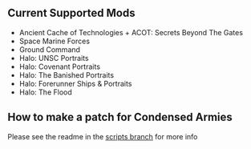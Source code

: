 ## Current Supported Mods
* Ancient Cache of Technologies + ACOT: Secrets Beyond The Gates
* Space Marine Forces
* Ground Command
* Halo: UNSC Portraits
* Halo: Covenant Portraits
* Halo: The Banished Portraits
* Halo: Forerunner Ships & Portraits
* Halo: The Flood

## How to make a patch for Condensed Armies
Please see the readme in the [scripts branch](https://github.com/PresMemes/CondensedArmiesPatches/tree/python_scripts) for more info
